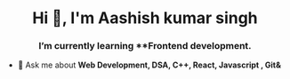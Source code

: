 <h1 align="center">Hi 👋, I'm Aashish kumar singh</h1>
<!-- <h3 align="center">A passionate frontend developer from India</h3> -->
<h3 align="center">I’m currently learning **Frontend development.</h3>


<!--<h3 align="center">- 📚 I’m currently Studying Computer Science **E-commerce Websites & ED-Tech Websites.</h3>  -->





- 💬 Ask me about **Web Development, DSA, C++, React, Javascript , Git&**


